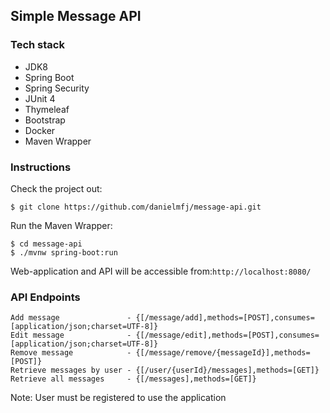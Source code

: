 ## Simple Message API

### Tech stack
- JDK8
- Spring Boot
- Spring Security
- JUnit 4
- Thymeleaf
- Bootstrap
- Docker
- Maven Wrapper

### Instructions
Check the project out:
```
$ git clone https://github.com/danielmfj/message-api.git
```
Run the Maven Wrapper:
```
$ cd message-api
$ ./mvnw spring-boot:run
```
Web-application and API will be accessible from:```http://localhost:8080/```

### API Endpoints
```
Add message               - {[/message/add],methods=[POST],consumes=[application/json;charset=UTF-8]}
Edit message              - {[/message/edit],methods=[POST],consumes=[application/json;charset=UTF-8]}
Remove message            - {[/message/remove/{messageId}],methods=[POST]}
Retrieve messages by user - {[/user/{userId}/messages],methods=[GET]}
Retrieve all messages     - {[/messages],methods=[GET]}
```

Note: User must be registered to use the application
